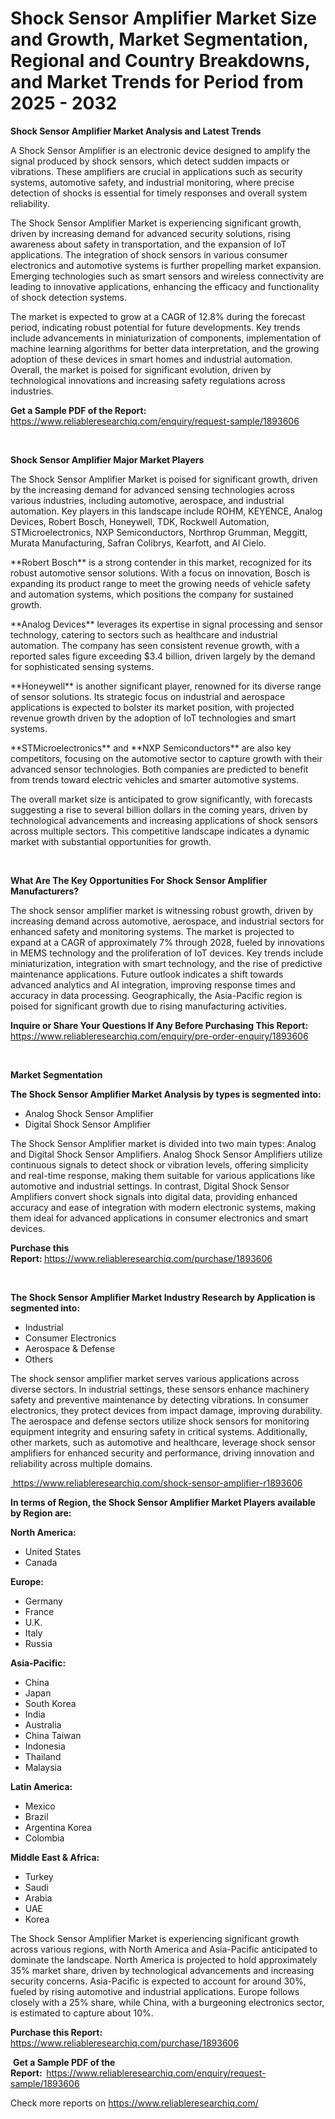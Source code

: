 <p><h1>Shock Sensor Amplifier Market Size and Growth, Market Segmentation, Regional and Country Breakdowns, and Market Trends for Period from 2025 -  2032</h1></p><p><strong>Shock Sensor Amplifier Market Analysis and Latest Trends</strong></p>
<p><p>A Shock Sensor Amplifier is an electronic device designed to amplify the signal produced by shock sensors, which detect sudden impacts or vibrations. These amplifiers are crucial in applications such as security systems, automotive safety, and industrial monitoring, where precise detection of shocks is essential for timely responses and overall system reliability.</p><p>The Shock Sensor Amplifier Market is experiencing significant growth, driven by increasing demand for advanced security solutions, rising awareness about safety in transportation, and the expansion of IoT applications. The integration of shock sensors in various consumer electronics and automotive systems is further propelling market expansion. Emerging technologies such as smart sensors and wireless connectivity are leading to innovative applications, enhancing the efficacy and functionality of shock detection systems.</p><p>The market is expected to grow at a CAGR of 12.8% during the forecast period, indicating robust potential for future developments. Key trends include advancements in miniaturization of components, implementation of machine learning algorithms for better data interpretation, and the growing adoption of these devices in smart homes and industrial automation. Overall, the market is poised for significant evolution, driven by technological innovations and increasing safety regulations across industries.</p></p>
<p><strong>Get a Sample PDF of the Report:&nbsp;</strong> <a href="https://www.reliableresearchiq.com/enquiry/request-sample/1893606?utm_campaign=3130&utm_medium=2&utm_source=Github&utm_content=ia&utm_term=07042025&utm_id=shock-sensor-amplifier">https://www.reliableresearchiq.com/enquiry/request-sample/1893606</a></p>
<p>&nbsp;</p>
<p><strong>Shock Sensor Amplifier Major Market Players</strong></p>
<p><p>The Shock Sensor Amplifier Market is poised for significant growth, driven by the increasing demand for advanced sensing technologies across various industries, including automotive, aerospace, and industrial automation. Key players in this landscape include ROHM, KEYENCE, Analog Devices, Robert Bosch, Honeywell, TDK, Rockwell Automation, STMicroelectronics, NXP Semiconductors, Northrop Grumman, Meggitt, Murata Manufacturing, Safran Colibrys, Kearfott, and Al Cielo.</p><p>**Robert Bosch** is a strong contender in this market, recognized for its robust automotive sensor solutions. With a focus on innovation, Bosch is expanding its product range to meet the growing needs of vehicle safety and automation systems, which positions the company for sustained growth.</p><p>**Analog Devices** leverages its expertise in signal processing and sensor technology, catering to sectors such as healthcare and industrial automation. The company has seen consistent revenue growth, with a reported sales figure exceeding $3.4 billion, driven largely by the demand for sophisticated sensing systems.</p><p>**Honeywell** is another significant player, renowned for its diverse range of sensor solutions. Its strategic focus on industrial and aerospace applications is expected to bolster its market position, with projected revenue growth driven by the adoption of IoT technologies and smart systems.</p><p>**STMicroelectronics** and **NXP Semiconductors** are also key competitors, focusing on the automotive sector to capture growth with their advanced sensor technologies. Both companies are predicted to benefit from trends toward electric vehicles and smarter automotive systems.</p><p>The overall market size is anticipated to grow significantly, with forecasts suggesting a rise to several billion dollars in the coming years, driven by technological advancements and increasing applications of shock sensors across multiple sectors. This competitive landscape indicates a dynamic market with substantial opportunities for growth.</p></p>
<p>&nbsp;</p>
<p><strong>What Are The Key Opportunities For Shock Sensor Amplifier Manufacturers?</strong></p>
<p><p>The shock sensor amplifier market is witnessing robust growth, driven by increasing demand across automotive, aerospace, and industrial sectors for enhanced safety and monitoring systems. The market is projected to expand at a CAGR of approximately 7% through 2028, fueled by innovations in MEMS technology and the proliferation of IoT devices. Key trends include miniaturization, integration with smart technology, and the rise of predictive maintenance applications. Future outlook indicates a shift towards advanced analytics and AI integration, improving response times and accuracy in data processing. Geographically, the Asia-Pacific region is poised for significant growth due to rising manufacturing activities.</p></p>
<p><strong>Inquire or Share Your Questions If Any Before Purchasing This Report:</strong> <a href="https://www.reliableresearchiq.com/enquiry/pre-order-enquiry/1893606?utm_campaign=3130&utm_medium=2&utm_source=Github&utm_content=ia&utm_term=07042025&utm_id=shock-sensor-amplifier">https://www.reliableresearchiq.com/enquiry/pre-order-enquiry/1893606</a></p>
<p>&nbsp;</p>
<p><strong>Market Segmentation</strong></p>
<p><strong>The Shock Sensor Amplifier Market Analysis by types is segmented into:</strong></p>
<p><ul><li>Analog Shock Sensor Amplifier</li><li>Digital Shock Sensor Amplifier</li></ul></p>
<p><p>The Shock Sensor Amplifier market is divided into two main types: Analog and Digital Shock Sensor Amplifiers. Analog Shock Sensor Amplifiers utilize continuous signals to detect shock or vibration levels, offering simplicity and real-time response, making them suitable for various applications like automotive and industrial settings. In contrast, Digital Shock Sensor Amplifiers convert shock signals into digital data, providing enhanced accuracy and ease of integration with modern electronic systems, making them ideal for advanced applications in consumer electronics and smart devices.</p></p>
<p><strong>Purchase this Report:&nbsp;</strong><a href="https://www.reliableresearchiq.com/purchase/1893606?utm_campaign=3130&utm_medium=2&utm_source=Github&utm_content=ia&utm_term=07042025&utm_id=shock-sensor-amplifier">https://www.reliableresearchiq.com/purchase/1893606</a></p>
<p>&nbsp;</p>
<p><strong>The Shock Sensor Amplifier Market Industry Research by Application is segmented into:</strong></p>
<p><ul><li>Industrial</li><li>Consumer Electronics</li><li>Aerospace & Defense</li><li>Others</li></ul></p>
<p><p>The shock sensor amplifier market serves various applications across diverse sectors. In industrial settings, these sensors enhance machinery safety and preventive maintenance by detecting vibrations. In consumer electronics, they protect devices from impact damage, improving durability. The aerospace and defense sectors utilize shock sensors for monitoring equipment integrity and ensuring safety in critical systems. Additionally, other markets, such as automotive and healthcare, leverage shock sensor amplifiers for enhanced security and performance, driving innovation and reliability across multiple domains.</p></p>
<p><a href="https://www.reliableresearchiq.com/shock-sensor-amplifier-r1893606?utm_campaign=3130&utm_medium=2&utm_source=Github&utm_content=ia&utm_term=07042025&utm_id=shock-sensor-amplifier">&nbsp;https://www.reliableresearchiq.com/shock-sensor-amplifier-r1893606</a></p>
<p><strong>In terms of Region, the Shock Sensor Amplifier Market Players available by Region are:</strong></p>
<p>
    <p> <strong> North America: </strong>
        <ul>
            <li>United States</li>
            <li>Canada</li>
        </ul>
        </p> 
    <p> <strong> Europe: </strong>
        <ul>
            <li>Germany</li>
            <li>France</li>
            <li>U.K.</li>
            <li>Italy</li>
            <li>Russia</li>
        </ul>
        </p> 
    <p> <strong> Asia-Pacific: </strong>
        <ul>
            <li>China</li>
            <li>Japan</li>
            <li>South Korea</li>
            <li>India</li>
            <li>Australia</li>
            <li>China Taiwan</li>
            <li>Indonesia</li>
            <li>Thailand</li>
            <li>Malaysia</li>
        </ul>
        </p> 
    <p> <strong> Latin America: </strong>
        <ul>
            <li>Mexico</li>
            <li>Brazil</li>
            <li>Argentina Korea</li>
            <li>Colombia</li>
        </ul>
        </p> 
    <p> <strong> Middle East & Africa: </strong>
        <ul>
            <li>Turkey</li>
            <li>Saudi</li>
            <li>Arabia</li>
            <li>UAE</li>
            <li>Korea</li>
        </ul>
    </p>
    </p>
<p><p>The Shock Sensor Amplifier Market is experiencing significant growth across various regions, with North America and Asia-Pacific anticipated to dominate the landscape. North America is projected to hold approximately 35% market share, driven by technological advancements and increasing security concerns. Asia-Pacific is expected to account for around 30%, fueled by rising automotive and industrial applications. Europe follows closely with a 25% share, while China, with a burgeoning electronics sector, is estimated to capture about 10%.</p></p>
<p><strong>Purchase this Report: </strong><a href="https://www.reliableresearchiq.com/purchase/1893606?utm_campaign=3130&utm_medium=2&utm_source=Github&utm_content=ia&utm_term=07042025&utm_id=shock-sensor-amplifier">https://www.reliableresearchiq.com/purchase/1893606</a></p>
<p>&nbsp;<strong>Get a Sample PDF of the Report:&nbsp;&nbsp;</strong><a href="https://www.reliableresearchiq.com/enquiry/request-sample/1893606?utm_campaign=3130&utm_medium=2&utm_source=Github&utm_content=ia&utm_term=07042025&utm_id=shock-sensor-amplifier">https://www.reliableresearchiq.com/enquiry/request-sample/1893606</a></p>
<p><strong></strong></p>
<p>Check more reports on <a href="https://www.reliableresearchiq.com/?utm_campaign=3130&utm_medium=2&utm_source=Github&utm_content=ia&utm_term=07042025&utm_id=shock-sensor-amplifier">https://www.reliableresearchiq.com/</a></p>